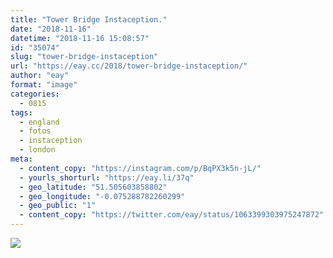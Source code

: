 ```yaml
---
title: "Tower Bridge Instaception."
date: "2018-11-16"
datetime: "2018-11-16 15:08:57"
id: "35074"
slug: "tower-bridge-instaception"
url: "https://eay.cc/2018/tower-bridge-instaception/"
author: "eay"
format: "image"
categories:
  - 0815
tags:
  - england
  - fotos
  - instaception
  - london
meta:
  - content_copy: "https://instagram.com/p/BqPX3k5n-jL/"
  - yourls_shorturl: "https://eay.li/37q"
  - geo_latitude: "51.505603858802"
  - geo_longitude: "-0.075288782260299"
  - geo_public: "1"
  - content_copy: "https://twitter.com/eay/status/1063399303975247872"
---
```


![](https://eay.cc/uploads/2018/tower-bridge-instaception.jpeg)
